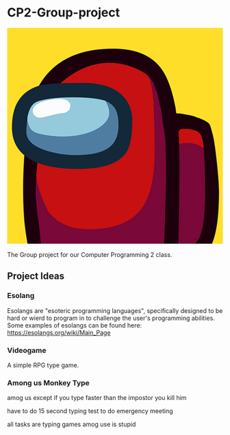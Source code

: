 

# CP2-Group-project
![Logo](unnamed.jpg "Logo")

The Group project for our Computer Programming 2 class.

## Project Ideas

### Esolang
Esolangs are "esoteric programming languages", specifically designed to be hard or wierd to program in to challenge the user's programming abilities. Some examples of esolangs can be found here: https://esolangs.org/wiki/Main_Page

### Videogame 
A simple RPG type game.

### Among us Monkey Type

amog us except if you type faster than the impostor you kill him

have to do 15 second typing test to do emergency meeting

all  tasks are typing games
amog use is stupid
